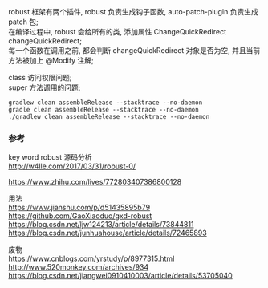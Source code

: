 robust 框架有两个插件, robust 负责生成钩子函数, auto-patch-plugin 负责生成 patch 包;  
在编译过程中, robust 会给所有的类, 添加属性 ChangeQuickRedirect changeQuickRedirect;  
每一个函数在调用之前, 都会判断 changeQuickRedirect 对象是否为空, 并且当前方法被加上 @Modify 注解;  

class 访问权限问题;  
super 方法调用的问题;  
```
gradlew clean assembleRelease --stacktrace --no-daemon  
gradle clean assembleRelease --stacktrace --no-daemon  
./gradlew clean assembleRelease --stacktrace --no-daemon  
```

### 参考  
key word  robust 源码分析  
http://w4lle.com/2017/03/31/robust-0/  



https://www.zhihu.com/lives/772803407386800128  

用法  
https://www.jianshu.com/p/d51435895b79  
https://github.com/GaoXiaoduo/gxd-robust  
https://blog.csdn.net/ljw124213/article/details/73844811  
https://blog.csdn.net/junhuahouse/article/details/72465893  

废物  
https://www.cnblogs.com/yrstudy/p/8977315.html  
http://www.520monkey.com/archives/934  
https://blog.csdn.net/jiangwei0910410003/article/details/53705040  

